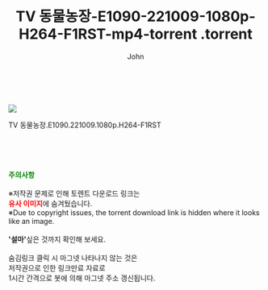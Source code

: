﻿---
layout: post
title:  "                   TV 동물농장-E1090-221009-1080p-H264-F1RST-mp4-torrent                .torrent"
author: John
categories: [ TV ]
tags: [  ]
image: https://torrentrj57.com/uploadfile/full/db701b1f08b448b8602d48d612fc27a36c20c286.jpg 
description: "                   TV 동물농장-E1090-221009-1080p-H264-F1RST-mp4-torrent                 torrent 정보 공유"
toc: true
toc_sticky: true
---

<br>
<p><img src="https://torrentrj57.com/uploadfile/full/db701b1f08b448b8602d48d612fc27a36c20c286.jpg"/></p>
 TV 동물농장.E1090.221009.1080p.H264-F1RST  
    
<br><br><br>
<p data-ke-size="size16"><b><span style="color: green;">주의사항</span></b><br /><br />※저작권 문제로 인해 토렌트 다운로드 링크는<br /><b><span style="color: red;">유사 이미지</span></b>에 숨겨뒀습니다.<br />※Due to copyright issues, the torrent download link is hidden where it looks like an image.<br /><br /><b>'설마'</b>싶은 것까지 확인해 보세요.<br /><br />숨김링크 클릭 시 마그넷 나타나지 않는 것은<br />저작권으로 인한 링크만료 자료로<br />1시간 간격으로 봇에 의해 마그넷 주소 갱신됩니다.</p>
